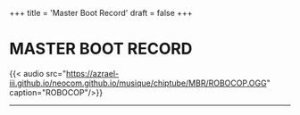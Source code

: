 +++
title = 'Master Boot Record'
draft = false
+++
# MASTER BOOT RECORD
{{< audio src="https://azrael-iii.github.io/neocom.github.io/musique/chiptube/MBR/ROBOCOP.OGG" caption="ROBOCOP"/>}}
***